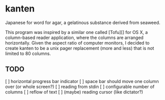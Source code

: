 kanten
======
Japanese for word for agar, a gelatinous substance derived from seaweed.

This program was inspired by a similar one called [Tofu][] for OS X, a
column-based reader application, where the columns are arranged horizontally.
Given the aspect ratio of computer monitors, I decided to create kanten to be a
unix pager replacement (more and less) that is not limited to 80 columns.


TODO
----
[ ] horizontal progress bar indicator
[ ] space bar should move one column over (or whole screen?)
[ ] reading from stdin
[ ] configurable number of columns
[ ] reflow of text
[ ] (maybe) reading cursor (like dictator?)
